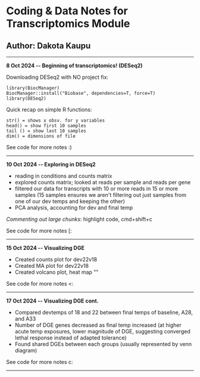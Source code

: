 # Coding & Data Notes for Transcriptomics Module

## Author: Dakota Kaupu

------------------------------------------------------------------------

**8 Oct 2024 -- Beginning of transcriptomics! (DESeq2)**

Downloading DESeq2 with NO project fix:

```         
library(BiocManager)
BiocManager::install("Biobase", dependencies=T, force=T)
library(DESeq2)
```

Quick recap on simple R functions:

```         
str() = shows x obsv. for y variables
head() = show first 10 samples
tail () = show last 10 samples
dim() = dimensions of file
```

See code for more notes :)

------------------------------------------------------------------------

**10 Oct 2024 -- Exploring in DESeq2**

-   reading in conditions and counts matrix
-   explored counts matrix; looked at reads per sample and reads per gene
-   filtered our data for transcripts with 10 or more reads in 15 or more samples (15 samples ensures we aren't filtering out just samples from one of our dev temps and keeping the other)
-   PCA analysis, accounting for dev and final temp

*Commenting out large chunks*: highlight code, cmd+shift+c

See code for more notes [:

------------------------------------------------------------------------

**15 Oct 2024 -- Visualizing DGE**

-   Created counts plot for dev22v18
-   Created MA plot for dev22v18
-   Created volcano plot, heat map ""

See code for more notes <:

------------------------------------------------------------------------

**17 Oct 2024 -- Visualizing DGE cont.**

-   Compared devtemps of 18 and 22 between final temps of baseline, A28, and A33
-   Number of DGE genes decreased as final temp increased (at higher acute temp exposures, lower magnitude of DGE, suggesting converged lethal response instead of adapted tolerance)
-   Found shared DGEs between each groups (usually represented by venn diagram)

See code for more notes c:

------------------------------------------------------------------------



